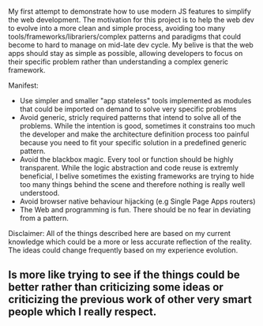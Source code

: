 My first attempt to  demonstrate how to use modern JS features to simplify the web development. The motivation for this project is to help the web dev to evolve into a more clean and simple process, avoiding too many tools/frameworks/librariers/complex patterns and paradigms that could become to hard to manage on mid-late dev cycle. My belive is that the web apps should stay as simple as possible, allowing developers to focus on their specific problem rather than understanding a complex generic framework.


Manifest:
- Use simpler and smaller "app stateless" tools implemented as modules that could be imported on demand to solve very specific problems
- Avoid generic, stricly required patterns that intend to solve all of the problems. While the intention is good, sometimes it constrains too much the developer and make the architecture definition process too painful because you need to fit your specific solution in a predefined generic pattern.
- Avoid the blackbox magic. Every tool or function should be highly transparent. While the logic abstraction and code reuse is extremly beneficial, I belive sometimes the existing frameworks are trying to hide too many things behind the scene and therefore nothing is really well understood.
- Avoid browser native behaviour hijacking (e.g Single Page Apps routers) 
- The Web and programming is fun. There should be no fear in deviating from a pattern. 


Disclaimer: All of the things described here are based on my current knowledge which could be a more or less accurate reflection of the reality. The ideas could change frequently based on my experience evolution. 
## Is more like trying to see if the things could be better rather than criticizing some ideas or criticizing the previous work of other very smart people which I really respect.
